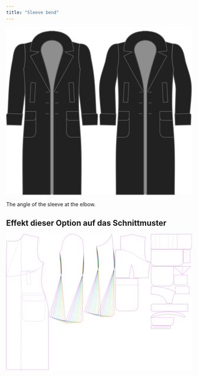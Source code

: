 ```yaml
---
title: "Sleeve bend"
---
```


![Sleeve bend](./sleevebend.svg)

The angle of the sleeve at the elbow.

## Effekt dieser Option auf das Schnittmuster

![This image shows the effect of this option by superimposing several variants that have a different value for this option](carlton_sleevebend_sample.svg "Effect of this option on the pattern")
